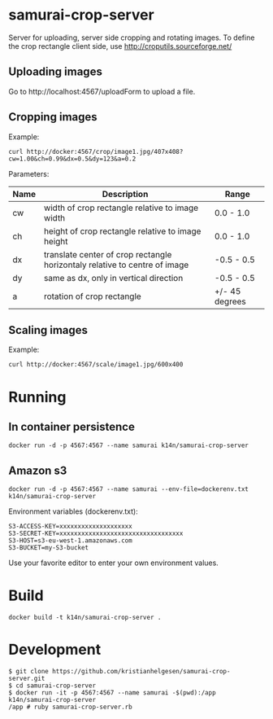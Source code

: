 # samurai-crop-server


Server for uploading, server side cropping and rotating images. To define the crop rectangle client side, use http://croputils.sourceforge.net/



## Uploading images

Go to http://localhost:4567/uploadForm to upload a file.



## Cropping images

Example:
```
curl http://docker:4567/crop/image1.jpg/407x408?cw=1.00&ch=0.99&dx=0.5&dy=123&a=0.2
```

Parameters:

| Name          | Description   | Range  |
| ------------- | ------------- | ------ |
| cw            | width of crop rectangle relative to image width   | 0.0 - 1.0 |
| ch            | height of crop rectangle relative to image height | 0.0 - 1.0 |
| dx            | translate center of crop rectangle horizontaly relative to centre of image | -0.5 - 0.5|
| dy            | same as dx, only in vertical direction | -0.5 - 0.5 |
| a             | rotation of crop rectangle | +/- 45 degrees |


## Scaling images

Example:
```
curl http://docker:4567/scale/image1.jpg/600x400
```



# Running

## In container persistence
```
docker run -d -p 4567:4567 --name samurai k14n/samurai-crop-server
```



## Amazon s3
```
docker run -d -p 4567:4567 --name samurai --env-file=dockerenv.txt  k14n/samurai-crop-server
```
Environment variables (dockerenv.txt):

```
S3-ACCESS-KEY=xxxxxxxxxxxxxxxxxxxx
S3-SECRET-KEY=xxxxxxxxxxxxxxxxxxxxxxxxxxxxxxxxxx
S3-HOST=s3-eu-west-1.amazonaws.com
S3-BUCKET=my-S3-bucket
```


Use your favorite editor to enter your own environment values.





# Build

```
docker build -t k14n/samurai-crop-server .
```


# Development
```
$ git clone https://github.com/kristianhelgesen/samurai-crop-server.git
$ cd samurai-crop-server
$ docker run -it -p 4567:4567 --name samurai -$(pwd):/app  k14n/samurai-crop-server
/app # ruby samurai-crop-server.rb
```



